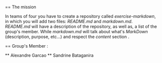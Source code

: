 == The mission

In teams of four you have to create a repository called _exercise-markdown_, in
which you will add two files: _README.md_ and _markdown.md_. _README.md_ will
have a description of the repository, as well as, a list of the group's member.
While _markdown.md_ will talk about what's *MarkDown* (description, purpose,
etc...) and respect the _content_ section .

== Group's Member :

** Alexandre Garcao
** Sandrine Bataganira 
